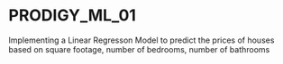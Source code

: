 # PRODIGY_ML_01
Implementing a Linear Regresson Model to predict the prices of houses based on square footage, number of bedrooms, number of bathrooms
